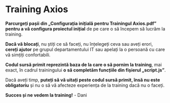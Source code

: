 ﻿# Training Axios

**Parcurgeți pașii din „Configurația inițială pentru Trainingul Axios.pdf” pentru a vă configura proiectul inițial** de pe care o să începem să lucrăm la training.

**Dacă vă blocați**, nu știți ce să faceți, nu înțelegeți ceva sau aveți erori, **cereți ajutor** pe grupul departamentului IT sau apelați la o persoană cu care vă simțiți confortabili.

**Codul sursă primit reprezintă baza de la care o să pornim la training**, mai exact, în cadrul trainingului **o să completăm funcțiile din fișierul „script.js”**.

Dacă aveți timp, **puteți să vă uitați peste codul sursă primit, însă nu este obligatoriu** și nu o să vă afecteze experiența de la training dacă nu o faceți.

**Succes și ne vedem la training!** - Dani
